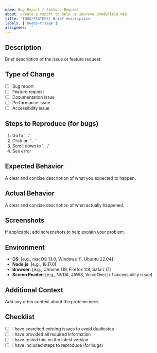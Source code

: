```yaml
---
name: Bug Report / Feature Request
about: Create a report to help us improve BondShield Web
title: '[BUG/FEATURE] Brief description'
labels: ['needs-triage']
assignees: ''
---
```


## Description
Brief description of the issue or feature request.

## Type of Change
- [ ] Bug report
- [ ] Feature request
- [ ] Documentation issue
- [ ] Performance issue
- [ ] Accessibility issue

## Steps to Reproduce (for bugs)
1. Go to '...'
2. Click on '....'
3. Scroll down to '....'
4. See error

## Expected Behavior
A clear and concise description of what you expected to happen.

## Actual Behavior
A clear and concise description of what actually happened.

## Screenshots
If applicable, add screenshots to help explain your problem.

## Environment
- **OS**: [e.g., macOS 13.0, Windows 11, Ubuntu 22.04]
- **Node.js**: [e.g., 18.17.0]
- **Browser**: [e.g., Chrome 119, Firefox 118, Safari 17]
- **Screen Reader**: [e.g., NVDA, JAWS, VoiceOver] (if accessibility issue)

## Additional Context
Add any other context about the problem here.

## Checklist
- [ ] I have searched existing issues to avoid duplicates
- [ ] I have provided all required information
- [ ] I have tested this on the latest version
- [ ] I have included steps to reproduce (for bugs)
